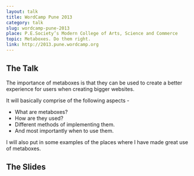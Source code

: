 ```yaml
---
layout: talk
title: WordCamp Pune 2013
category: talk
slug: wordcamp-pune-2013
place: P.E.Society’s Modern College of Arts, Science and Commerce
topic: Metaboxes. Do them right.
link: http://2013.pune.wordcamp.org
---
```


## The Talk

<p class="lead">The importance of metaboxes is that they can be used to create a better experience for users when creating bigger websites.</p>

It will basically comprise of the following aspects -

 * What are metaboxes?
 * How are they used?
 * Different methods of implementing them.
 * And most importantly when to use them.

I will also put in some examples of the places where I have made great use of metaboxes.

## The Slides

<script async class="speakerdeck-embed" data-id="fc834e705fb10130abc822000a8e850c" data-ratio="1.33333333333333" src="//speakerdeck.com/assets/embed.js"></script>

